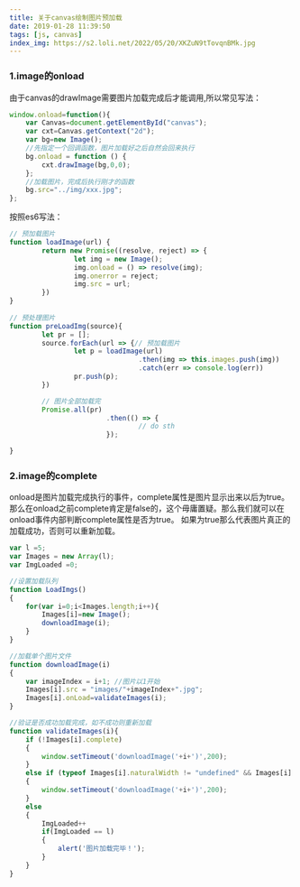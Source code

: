 ```yaml
---
title: 关于canvas绘制图片预加载
date: 2019-01-28 11:39:50
tags: [js, canvas]
index_img: https://s2.loli.net/2022/05/20/XKZuN9tTovqnBMk.jpg
---
```


### 1.image的onload
由于canvas的drawImage需要图片加载完成后才能调用,所以常见写法：
```javascript
window.onload=function(){
    var Canvas=document.getElementById("canvas");
    var cxt=Canvas.getContext("2d");
    var bg=new Image();
    //先指定一个回调函数，图片加载好之后自然会回来执行
    bg.onload = function () {
        cxt.drawImage(bg,0,0);
    };
    //加载图片，完成后执行刚才的函数
    bg.src="../img/xxx.jpg";
};
```
按照es6写法：
```javascript
// 预加载图片
function loadImage(url) {
		return new Promise((resolve, reject) => {
				let img = new Image();
				img.onload = () => resolve(img);
				img.onerror = reject;
				img.src = url;
		})
}
	
// 预处理图片
function preLoadImg(source){
		let pr = [];
		source.forEach(url => {// 预加载图片
				let p = loadImage(url)
								.then(img => this.images.push(img))
								.catch(err => console.log(err))
				pr.push(p);
		})

		// 图片全部加载完
		Promise.all(pr)
						.then(() => {
								// do sth
						});

}
```

### 2.image的complete
onload是图片加载完成执行的事件，complete属性是图片显示出来以后为true。
那么在onload之前complete肯定是false的，这个毋庸置疑。那么我们就可以在onload事件内部判断complete属性是否为true。
如果为true那么代表图片真正的加载成功，否则可以重新加载。

```javascript
var l =5;
var Images = new Array(l);
var ImgLoaded =0;

//设置加载队列
function LoadImgs()
{
    for(var i=0;i<Images.length;i++){
        Images[i]=new Image();
        downloadImage(i);
    }
}

//加载单个图片文件
function downloadImage(i)
{
    var imageIndex = i+1; //图片以1开始
    Images[i].src = "images/"+imageIndex+".jpg";
    Images[i].onLoad=validateImages(i);
}

//验证是否成功加载完成，如不成功则重新加载
function validateImages(i){
    if (!Images[i].complete)
    {
        window.setTimeout('downloadImage('+i+')',200);
    }
    else if (typeof Images[i].naturalWidth != "undefined" && Images[i].naturalWidth == 0)
    {
        window.setTimeout('downloadImage('+i+')',200);
    }
    else
    {
        ImgLoaded++
        if(ImgLoaded == l)
        {
            alert('图片加载完毕！');
        }
    }
}

```





